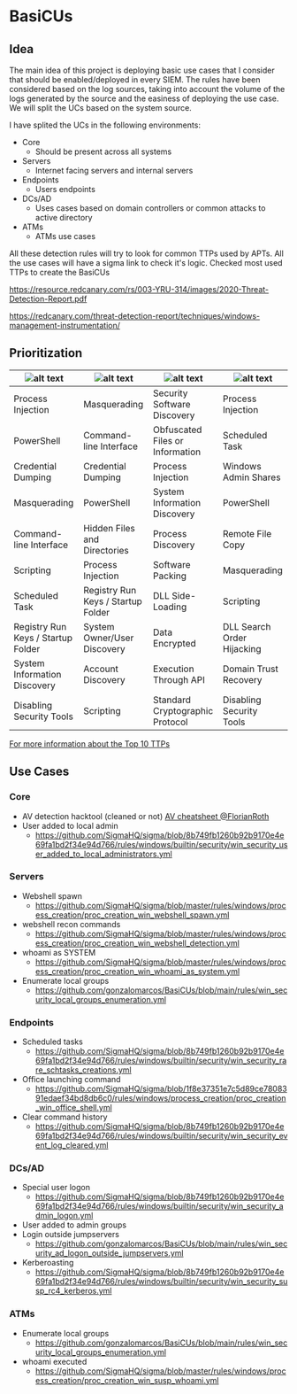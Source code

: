 # BasiCUs 

## Idea
The main idea of this project is deploying basic use cases that I consider that should be enabled/deployed in every SIEM. The rules have been considered based on the log sources, taking into account the volume of the logs generated by the source and the easiness of deploying the use case. We will split the UCs based on the system source. 

I have splited the UCs in the following environments:
- Core
  - Should be present across all systems
- Servers
  - Internet facing servers and internal servers
- Endpoints
  - Users endpoints
- DCs/AD
  - Uses cases based on domain controllers or common attacks to active directory
- ATMs
  - ATMs use cases

All these detection rules will try to look for common TTPs used by APTs. All the use cases will have a sigma link to check it's logic. 
Checked most used TTPs to create the BasiCUs

https://resource.redcanary.com/rs/003-YRU-314/images/2020-Threat-Detection-Report.pdf

https://redcanary.com/threat-detection-report/techniques/windows-management-instrumentation/

## Prioritization

| ![alt text](https://www.picussecurity.com/hubfs/logo-original.svg "Picus")  | ![alt text](https://www.crowdstrike.com/wp-content/themes/main-theme/images/logos/crowdstrike/RedLogoCS.svg "CrowdStrike")  | ![alt text](https://cms.recordedfuture.com/uploads/brand_logo_long_black_f2ead5b5c6.svg?w=1920 "Recorded Future") | ![alt text](https://avatars.githubusercontent.com/u/6877001?s=200&v=4 "Red Canary") | 
| ------------- | ------------- | ------------- | ------------- |
|Process Injection | Masquerading | Security Software Discovery | Process Injection| 
|PowerShell | Command-line Interface | Obfuscated Files or Information | Scheduled Task| 
|Credential Dumping | Credential Dumping | Process Injection | Windows Admin Shares| 
|Masquerading | PowerShell | System Information Discovery | PowerShell| 
|Command-line Interface | Hidden Files and Directories | Process Discovery | Remote File Copy| 
|Scripting | Process Injection | Software Packing | Masquerading| 
|Scheduled Task | Registry Run Keys / Startup Folder | DLL Side-Loading | Scripting| 
|Registry Run Keys / Startup Folder | System Owner/User Discovery | Data Encrypted | DLL Search Order Hijacking| 
|System Information Discovery | Account Discovery | Execution Through API | Domain Trust Recovery| 
|Disabling Security Tools | Scripting | Standard Cryptographic Protocol | Disabling Security Tools | 

[For more information about the Top 10 TTPs][1]

## Use Cases

### Core
- AV detection hacktool (cleaned or not) [AV cheatsheet @FlorianRoth](https://www.nextron-systems.com/wp-content/uploads/2021/03/Antivirus_Event_Analysis_CheatSheet_1.8.1.pdf) 
- User added to local admin
  - https://github.com/SigmaHQ/sigma/blob/8b749fb1260b92b9170e4e69fa1bd2f34e94d766/rules/windows/builtin/security/win_security_user_added_to_local_administrators.yml
 

### Servers
- Webshell spawn
  - https://github.com/SigmaHQ/sigma/blob/master/rules/windows/process_creation/proc_creation_win_webshell_spawn.yml
- webshell recon commands
  - https://github.com/SigmaHQ/sigma/blob/master/rules/windows/process_creation/proc_creation_win_webshell_detection.yml
- whoami as SYSTEM
  - https://github.com/SigmaHQ/sigma/blob/master/rules/windows/process_creation/proc_creation_win_whoami_as_system.yml
- Enumerate local groups 
  - https://github.com/gonzalomarcos/BasiCUs/blob/main/rules/win_security_local_groups_enumeration.yml

### Endpoints
- Scheduled tasks
  - https://github.com/SigmaHQ/sigma/blob/8b749fb1260b92b9170e4e69fa1bd2f34e94d766/rules/windows/builtin/security/win_security_rare_schtasks_creations.yml
- Office launching command
  - https://github.com/SigmaHQ/sigma/blob/1f8e37351e7c5d89ce7808391edaef34bd8db6c0/rules/windows/process_creation/proc_creation_win_office_shell.yml
- Clear command history
  - https://github.com/SigmaHQ/sigma/blob/8b749fb1260b92b9170e4e69fa1bd2f34e94d766/rules/windows/builtin/security/win_security_event_log_cleared.yml



### DCs/AD
- Special user logon
  - https://github.com/SigmaHQ/sigma/blob/8b749fb1260b92b9170e4e69fa1bd2f34e94d766/rules/windows/builtin/security/win_security_admin_logon.yml
- User added to admin groups
- Login outside jumpservers
  - https://github.com/gonzalomarcos/BasiCUs/blob/main/rules/win_security_ad_logon_outside_jumpservers.yml
- Kerberoasting
  - https://github.com/SigmaHQ/sigma/blob/8b749fb1260b92b9170e4e69fa1bd2f34e94d766/rules/windows/builtin/security/win_security_susp_rc4_kerberos.yml


### ATMs
- Enumerate local groups
  - https://github.com/gonzalomarcos/BasiCUs/blob/main/rules/win_security_local_groups_enumeration.yml
- whoami executed
  - https://github.com/SigmaHQ/sigma/blob/master/rules/windows/process_creation/proc_creation_win_susp_whoami.yml






[1]: https://www.picussecurity.com/resource/the-top-ten-mitre-attck-techniques

